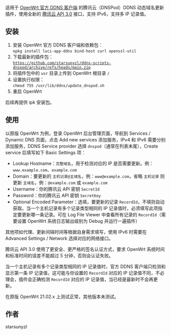 适用于 [OpenWrt 官方 DDNS 客户端](https://openwrt.org/docs/guide-user/base-system/ddns) 的腾讯云（DNSPod）DDNS 动态域名更新插件，使用全新的 [腾讯云 API 3.0](https://cloud.tencent.com/document/api/1427/56193) 接口，支持 IPv6，支持多 IP 记录值。

## 安装

1. 安装 OpenWrt 官方 DDNS 客户端和依赖包：  
`opkg install luci-app-ddns bind-host curl openssl-util`
2. 下载最新的插件包：  
[`https://github.com/starsunyzl/ddns-scripts-dnspod/archive/refs/heads/main.zip`](https://github.com/starsunyzl/ddns-scripts-dnspod/archive/refs/heads/main.zip)
3. 将插件包中的 `usr` 目录上传到 OpenWrt 根目录 `/`
4. 设置执行权限：  
`chmod 755 /usr/lib/ddns/update_dnspod.sh`
5. 重启 OpenWrt

后续再提供 ipk 安装包。

## 使用

 以原版 OpenWrt 为例，登录 OpenWrt 后台管理页面，导航到 Services / Dynamic DNS 页面，点击 Add new services 添加服务，IPv4 和 IPv6 需要分别添加服务，DDNS Service provider 选择 `dnspod`（通常在列表末尾），Create service 后填写如下 Basic Settings 项：

- Lookup Hostname：`完整域名`，用于检测对应的 IP 是否需要更新。例：`www.example.com`、`example.com`
- Domain：要更新的 `主机记录@主域名`，例：`www@example.com`，省略 `主机记录` 则更新 `主域名`，例：`@example.com` 或 `example.com`
- Username：你的腾讯云 API 密钥 `SecretId`
- Password：你的腾讯云 API 密钥 `SecretKey`
- Optional Encoded Parameter：选填，要更新的记录 `RecordId`，不填则自动获取。当一个主机记录有多个记录类型相同的 IP 记录值时，必须填写此项指定要更新哪一条记录。可在 Log File Viewer 中查看所有记录的 `RecordId`（需要设置 OpenWrt 系统日志输出级别为 Debug 并运行一遍插件）

其他项如代理、更新间隔时间等根据自身需求填写，使用 IPv6 时需要在 Advanced Settings / Network 选择对应的网络接口。

腾讯云 API 3.0 使用了更安全、更严格的签名认证方式，要求 OpenWrt 系统时间和标准时间的误差不能超过 5 分钟，否则会认证失败。

当一个主机记录有多个记录类型相同的 IP 记录值时，官方 DDNS 客户端只检测和显示第一条 IP 记录值，这可能与你设置的 `RecordId` 对应的 IP 记录值不同，不必理会，插件会正确检测 `RecordId` 对应的 IP 记录值，当已经是最新时不会再更新。

在原版 OpenWrt 21.02.x 上测试正常，其他版本未测试。

## 作者

starsunyzl
